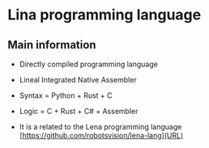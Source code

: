 # Lina programming language

## Main information

* Directly compiled programming language

* Lineal Integrated Native Assembler

* Syntax = Python + Rust + C

* Logic = C + Rust + C# + Assembler

* It is a related to the Lena programming language [https://github.com/robotsvision/lena-lang](URL)

